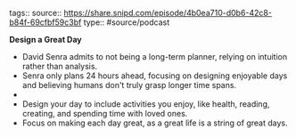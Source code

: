 tags::
source:: https://share.snipd.com/episode/4b0ea710-d0b6-42c8-b84f-69cfbf59c3bf
type:: #source/podcast


**Design a Great Day**
- David Senra admits to not being a long-term planner, relying on intuition rather than analysis.
- Senra only plans 24 hours ahead, focusing on designing enjoyable days and believing humans don't truly grasp longer time spans.
- 
- Design your day to include activities you enjoy, like health, reading, creating, and spending time with loved ones.
- Focus on making each day great, as a great life is a string of great days.